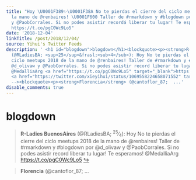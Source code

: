 ```yaml
---
title: "Hoy \U0001F389✨\U0001F38A No te pierdas el cierre del ciclo meetups 2018 de
  la mano de @renbaires! \U0001F600 Taller de #rmarkdown y #blogdown por @d_olivaw
  y @PaobCorrales. Si no podes asistir recordá liberar tu lugar! Te esperamos! @MedalliaArg
  https://t.co/pgC0Wc9Lo5"
date: '2018-12-04'
linkTitle: /post/2018/12/04/
source: Yihui's Twitter Feeds
description: ' <h1 id="blogdown">blogdown</h1><blockquote><p><strong>R-Ladies BuenosAires</strong>
  (@RLadiesBA; <sup>25</sup>&frasl;<sub>4</sub>): Hoy No te pierdas el cierre del
  ciclo meetups 2018 de la mano de @renbaires! Taller de #rmarkdown y #blogdown por
  @d_olivaw y @PaobCorrales. Si no podes asistir record liberar tu lugar! Te esperamos!
  @MedalliaArg <a href="https://t.co/pgC0Wc9Lo5" target="_blank">https://t.co/pgC0Wc9Lo5</a>
  <a href="https://twitter.com/xieyihui/status/1069558224658071552" target="_blank">&#8618;</a></p></blockquote><!--
  --><blockquote><p><strong>Florencia</strong> (@cantoflor_87;  ...'
disable_comments: true
---
```

 <h1 id="blogdown">blogdown</h1><blockquote><p><strong>R-Ladies BuenosAires</strong> (@RLadiesBA; <sup>25</sup>&frasl;<sub>4</sub>): Hoy No te pierdas el cierre del ciclo meetups 2018 de la mano de @renbaires! Taller de #rmarkdown y #blogdown por @d_olivaw y @PaobCorrales. Si no podes asistir record liberar tu lugar! Te esperamos! @MedalliaArg <a href="https://t.co/pgC0Wc9Lo5" target="_blank">https://t.co/pgC0Wc9Lo5</a> <a href="https://twitter.com/xieyihui/status/1069558224658071552" target="_blank">&#8618;</a></p></blockquote><!-- --><blockquote><p><strong>Florencia</strong> (@cantoflor_87;  ...